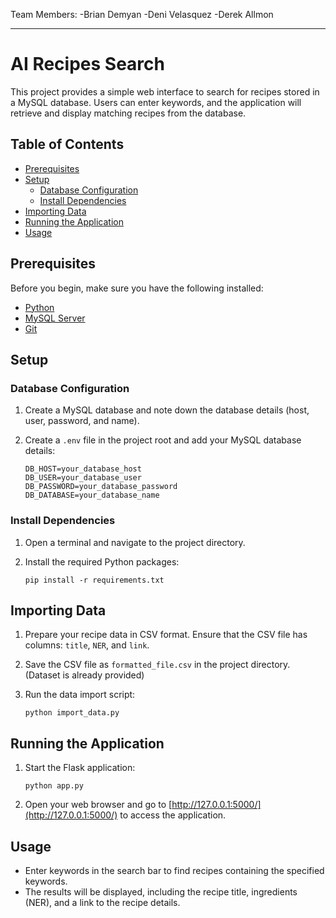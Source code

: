 
Team Members:
-Brian Demyan
-Deni Velasquez
-Derek Allmon

---

# AI Recipes Search

This project provides a simple web interface to search for recipes stored in a MySQL database. Users can enter keywords, and the application will retrieve and display matching recipes from the database.

## Table of Contents

- [Prerequisites](#prerequisites)
- [Setup](#setup)
  - [Database Configuration](#database-configuration)
  - [Install Dependencies](#install-dependencies)
- [Importing Data](#importing-data)
- [Running the Application](#running-the-application)
- [Usage](#usage)

## Prerequisites

Before you begin, make sure you have the following installed:

- [Python](https://www.python.org/)
- [MySQL Server](https://dev.mysql.com/downloads/)
- [Git](https://git-scm.com/)

## Setup

### Database Configuration

1. Create a MySQL database and note down the database details (host, user, password, and name).

2. Create a `.env` file in the project root and add your MySQL database details:

   ```env
   DB_HOST=your_database_host
   DB_USER=your_database_user
   DB_PASSWORD=your_database_password
   DB_DATABASE=your_database_name
   ```

### Install Dependencies

1. Open a terminal and navigate to the project directory.

2. Install the required Python packages:

   ```
   pip install -r requirements.txt
   ```

## Importing Data

1. Prepare your recipe data in CSV format. Ensure that the CSV file has columns: `title`, `NER`, and `link`.

2. Save the CSV file as `formatted_file.csv` in the project directory. (Dataset is already provided)

3. Run the data import script:

   ```
   python import_data.py
   ```

## Running the Application

1. Start the Flask application:

   ```
   python app.py
   ```

2. Open your web browser and go to [http://127.0.0.1:5000/](http://127.0.0.1:5000/) to access the application.

## Usage

- Enter keywords in the search bar to find recipes containing the specified keywords.
- The results will be displayed, including the recipe title, ingredients (NER), and a link to the recipe details.
